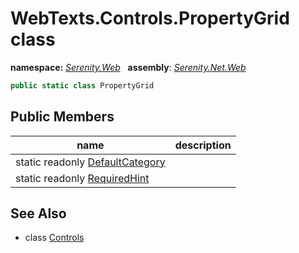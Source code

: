 # WebTexts.Controls.PropertyGrid class
**namespace:** *[Serenity.Web](../README.md#serenity.web-namespace)*   **assembly**: *[Serenity.Net.Web](../README.md)*

```csharp
public static class PropertyGrid
```

## Public Members

| name | description |
| --- | --- |
| static readonly [DefaultCategory](WebTexts.Controls.PropertyGrid/DefaultCategory.md) |  |
| static readonly [RequiredHint](WebTexts.Controls.PropertyGrid/RequiredHint.md) |  |

## See Also

* class [Controls](WebTexts.Controls.md)